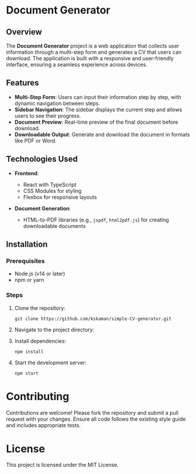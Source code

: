 # Document Generator

## Overview

The **Document Generator** project is a web application that collects user information through a multi-step form and generates a CV that users can download. The application is built with a responsive and user-friendly interface, ensuring a seamless experience across devices.

## Features

- **Multi-Step Form**: Users can input their information step by step, with dynamic navigation between steps.
- **Sidebar Navigation**: The sidebar displays the current step and allows users to see their progress.
- **Document Preview**: Real-time preview of the final document before download.
- **Downloadable Output**: Generate and download the document in formats like PDF or Word.

## Technologies Used

- **Frontend**:

  - React with TypeScript
  - CSS Modules for styling
  - Flexbox for responsive layouts

- **Document Generation**:
  - HTML-to-PDF libraries (e.g., `jspdf`, `html2pdf.js`) for creating downloadable documents

## Installation

### Prerequisites

- Node.js (v14 or later)
- npm or yarn

### Steps

1. Clone the repository:
   ```
   git clone https://github.com/kskaman/simple-CV-generator.git
   ```
2. Navigate to the project directory:

3. Install dependencies:
   ```
   npm install
   ```
4. Start the development server:
   ```
   npm start
   ```

# Contributing

Contributions are welcome! Please fork the repository and submit a pull request with your changes. Ensure all code follows the existing style guide and includes appropriate tests.

# License

This project is licensed under the MIT License.
